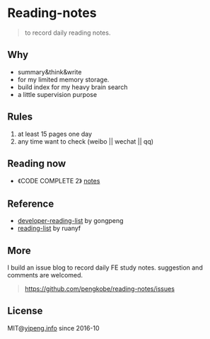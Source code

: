 # Reading-notes
 > to record daily reading notes.

## Why
* summary&think&write
* for my limited memory storage.
* build index for my heavy brain search
* a little supervision purpose

## Rules 
1. at least 15 pages one day
2. any time want to check (weibo || wechat || qq) 

## Reading now
* 《CODE COMPLETE 2》 [notes](./代码大全/README.md)

## Reference
* [developer-reading-list](http://lucida.me/blog/developer-reading-list/)  by gongpeng
* [reading-list](https://github.com/ruanyf/reading-list) by ruanyf

## More 
I build an issue blog to record daily FE study notes. suggestion and comments are welcomed.   
> https://github.com/pengkobe/reading-notes/issues

## License
MIT@[yipeng.info](http://yipeng.info) since 2016-10
